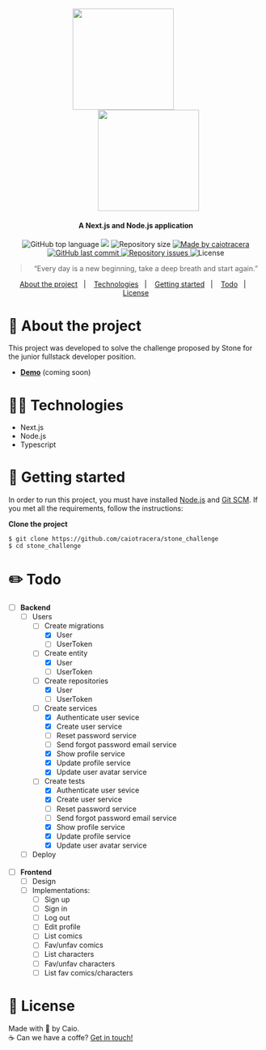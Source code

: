 <h1 align="center">
  <img src="https://vagas.byintera.com/wp-content/uploads/2019/05/stoneverde.png" width="200px" style="border-right: 1px solid #fff; padding-right: 50px">
  <img src="https://i1.wp.com/2.bp.blogspot.com/_slzL0vHRjtY/TDzPlqM1aSI/AAAAAAAAFLk/ARv2Ke_9gXY/s1600/marvel-logo.jpg" width="200px" style="padding-left: 50px">
</h1>

<h4 align="center">A Next.js and Node.js application </h4>

<p align="center">
  <img alt="GitHub top language" src="https://img.shields.io/github/languages/top/caiotracera/stone_challenge?color=22b24c">

  <img src="https://img.shields.io/github/languages/count/caiotracera/stone_challenge?color=22b24c">

  <img alt="Repository size" src="https://img.shields.io/github/repo-size/caiotracera/stone_challenge?color=22b24c">

  <a href="https://www.linkedin.com/in/caiotracera/">
    <img alt="Made by caiotracera" src="https://img.shields.io/badge/made%20by-caiotracera-%230172B3?color=22b24c">
  </a>

  <a href="https://github.com/caiotracera/stone_challenge/commits/master">
    <img alt="GitHub last commit" src="https://img.shields.io/github/last-commit/caiotracera/stone_challenge?color=22b24c">
  </a>

  <a href="https://github.com/caiotracera/stone_challenge/issues">
    <img alt="Repository issues" src="https://img.shields.io/github/issues/caiotracera/stone_challenge?color=22b24c">
  </a>

  <img alt="License" src="https://img.shields.io/badge/license-MIT-brightgreen?color=22b24c"/>
</p>

<blockquote align="center">
“Every day is a new beginning, take a deep breath and start again.”
</blockquote>

<p align="center">
  <a href="#rocket-about-the-project">About the project</a>&nbsp;&nbsp;&nbsp;|&nbsp;&nbsp;&nbsp;
  <a href="#man_technologist-technologies">Technologies</a>&nbsp;&nbsp;&nbsp;|&nbsp;&nbsp;&nbsp;
  <a href="#wrench-getting-started">Getting started</a>&nbsp;&nbsp;&nbsp;|&nbsp;&nbsp;&nbsp;
  <a href="#pencil2-todo">Todo</a>&nbsp;&nbsp;&nbsp;|&nbsp;&nbsp;&nbsp;
  <a href="#memo-license">License</a>
</p>

<!-- <div align="center">
  <img src="src/assets/images/banner.svg"/>
</div> -->

# :rocket: About the project
This project was developed to solve the challenge proposed by Stone for the junior fullstack developer position.

* <b><a href="#">Demo</a></b> (coming soon)

# :man_technologist: Technologies

* Next.js
* Node.js
* Typescript

# :wrench: Getting started

In order to run this project, you must have installed <a href="https://nodejs.org/en/">Node.js</a> and <a href="https://git-scm.com/">Git SCM</a>. If you met all the requirements, follow the instructions:

<b>Clone the project</b>

```shell
$ git clone https://github.com/caiotracera/stone_challenge
$ cd stone_challenge
```

# :pencil2: Todo
 - [ ] <b>Backend</b>
   - [ ] Users
     - [ ] Create migrations
       - [x] User
       - [ ] UserToken
     - [ ] Create entity
       - [x] User
       - [ ] UserToken
     - [ ] Create repositories
       - [x] User
       - [ ] UserToken
     - [ ] Create services
       - [x] Authenticate user sevice
       - [x] Create user service
       - [ ] Reset password service
       - [ ] Send forgot password email service
       - [x] Show profile service
       - [x] Update profile service
       - [x] Update user avatar service
     - [ ] Create tests
       - [x] Authenticate user sevice
       - [x] Create user service
       - [ ] Reset password service
       - [ ] Send forgot password email service
       - [x] Show profile service
       - [x] Update profile service
       - [x] Update user avatar service
   - [ ] Deploy
<br /><br />
 - [ ] <b>Frontend</b>
   - [ ] Design
   - [ ] Implementations:
     - [ ] Sign up
     - [ ] Sign in
     - [ ] Log out
     - [ ] Edit profile
     - [ ] List comics
     - [ ] Fav/unfav comics
     - [ ] List characters
     - [ ] Fav/unfav characters
     - [ ] List fav comics/characters

# :memo: License

Made with :sparkling_heart: by Caio.
<br />
:coffee: Can we have a coffe? <a href="https://www.linkedin.com/in/caiotracera/">Get in touch!</a>

